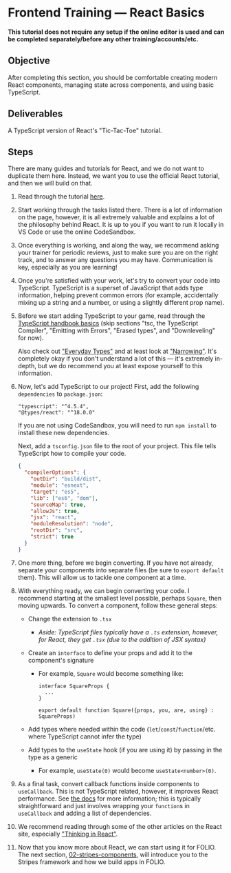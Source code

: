 # Frontend Training — React Basics

**This tutorial does not require any setup if the online editor is used and can be completed
separately/before any other training/accounts/etc.**

## Objective

After completing this section, you should be comfortable creating modern React components, managing
state across components, and using basic TypeScript.

## Deliverables

A TypeScript version of React's "Tic-Tac-Toe" tutorial.

## Steps

There are many guides and tutorials for React, and we do not want to duplicate them here. Instead,
we want you to use the official React tutorial, and then we will build on that.

1. Read through the tutorial [here](https://react.dev/learn/tutorial-tic-tac-toe).

1. Start working through the tasks listed there. There is a lot of information on the page, however,
   it is all extremely valuable and explains a lot of the philosophy behind React. It is up to you
   if you want to run it locally in VS Code or use the online CodeSandbox.

1. Once everything is working, and along the way, we recommend asking your trainer for periodic
   reviews, just to make sure you are on the right track, and to answer any questions you may have.
   Communication is key, especially as you are learning!

1. Once you're satisfied with your work, let's try to convert your code into TypeScript. TypeScript
   is a superset of JavaScript that adds type information, helping prevent common errors (for
   example, accidentally mixing up a string and a number, or using a slightly different prop name).

1. Before we start adding TypeScript to your game, read through the
   [TypeScript handbook basics](https://www.typescriptlang.org/docs/handbook/2/basic-types.html)
   (skip sections "tsc, the TypeScript Compiler", "Emitting with Errors", "Erased types", and
   "Downleveling" for now).

   Also check out
   ["Everyday Types"](https://www.typescriptlang.org/docs/handbook/2/everyday-types.html) and at
   least look at ["Narrowing"](https://www.typescriptlang.org/docs/handbook/2/narrowing.html). It's
   completely okay if you don't understand a lot of this — it's extremely in-depth, but we do
   recommend you at least expose yourself to this information.

1. Now, let's add TypeScript to our project! First, add the following `dependencies` to
   `package.json`:

   ```json5
   "typescript": "^4.5.4",
   "@types/react": "^18.0.0"
   ```

   If you are not using CodeSandbox, you will need to run `npm install` to install these new
   dependencies.

   Next, add a `tsconfig.json` file to the root of your project. This file tells TypeScript how to
   compile your code.

   ```json
   {
     "compilerOptions": {
       "outDir": "build/dist",
       "module": "esnext",
       "target": "es5",
       "lib": ["es6", "dom"],
       "sourceMap": true,
       "allowJs": true,
       "jsx": "react",
       "moduleResolution": "node",
       "rootDir": "src",
       "strict": true
     }
   }
   ```

1. One more thing, before we begin converting. If you have not already, separate your components
   into separate files (be sure to `export default` them). This will allow us to tackle one
   component at a time.

1. With everything ready, we can begin converting your code. I recommend starting at the smallest
   level possible, perhaps `Square`, then moving upwards. To convert a component, follow these
   general steps:

   - Change the extension to `.tsx`
     - _Aside: TypeScript files typically have a `.ts` extension, however, for React, they get
       `.tsx` (due to the addition of JSX syntax)_
   - Create an `interface` to define your props and add it to the component's signature

     - For example, `Square` would become something like:

       ```tsx
       interface SquareProps {
         ...
       }

       export default function Square({props, you, are, using} : SquareProps)
       ```

   - Add types where needed within the code (`let`/`const`/`function`/etc. where TypeScript cannot
     infer the type)
   - Add types to the `useState` hook (if you are using it) by passing in the type as a generic
     - For example, `useState(0)` would become `useState<number>(0)`.

1. As a final task, convert callback functions inside components to `useCallback`. This is not
   TypeScript related, however, it improves React performance. See
   [the docs](https://react.dev/reference/react/useCallback) for more information; this is typically
   straightforward and just involves wrapping your `function`s in `useCallback` and adding a list of
   dependencies.

1. We recommend reading through some of the other articles on the React site, especially
   ["Thinking in React"](https://reactjs.org/docs/thinking-in-react).

1. Now that you know more about React, we can start using it for FOLIO. The next section,
   [02-stripes-components](./02-stripes-components.md), will introduce you to the Stripes framework
   and how we build apps in FOLIO.
